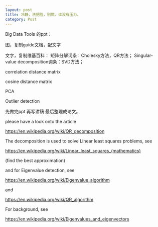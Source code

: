 ```yaml
---
layout: post
title: 冷静，洗把脸，别慌。谁没有压力。
category: Post
---
```

Big Data Tools 的ppt：

图，复制guide文档，配文字

文字，复制维基百科：
矩阵分解词条：Cholesky方法，QR方法；
Singular-value decomposition词条：SVD方法；

correlation distance matrix

cosine distance matrix

PCA

Outlier detection


先做完ppt 再写讲稿 最后整理成论文。

please have a look onto the article

https://en.wikipedia.org/wiki/QR_decomposition

The decomposition is used to solve Linear least squares problems, see

https://en.wikipedia.org/wiki/Linear_least_squares_(mathematics)

(find the best approximation)

and for Eigenvalue detection, see

https://en.wikipedia.org/wiki/Eigenvalue_algorithm

and

https://en.wikipedia.org/wiki/QR_algorithm

For background, see

https://en.wikipedia.org/wiki/Eigenvalues_and_eigenvectors

